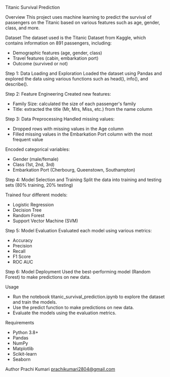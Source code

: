 

Titanic Survival Prediction

Overview
This project uses machine learning to predict the survival of passengers on the Titanic based on various features such as age, gender, class, and more.

Dataset
The dataset used is the Titanic Dataset from Kaggle, which contains information on 891 passengers, including:
- Demographic features (age, gender, class)
- Travel features (cabin, embarkation port)
- Outcome (survived or not)

Step 1: Data Loading and Exploration
Loaded the dataset using Pandas and explored the data using various functions such as head(), info(), and describe().

Step 2: Feature Engineering
Created new features:
- Family Size: calculated the size of each passenger's family
- Title: extracted the title (Mr, Mrs, Miss, etc.) from the name column

Step 3: Data Preprocessing
Handled missing values:
- Dropped rows with missing values in the Age column
- Filled missing values in the Embarkation Port column with the most frequent value

Encoded categorical variables:
- Gender (male/female)
- Class (1st, 2nd, 3rd)
- Embarkation Port (Cherbourg, Queenstown, Southampton)

Step 4: Model Selection and Training
Split the data into training and testing sets (80% training, 20% testing)

Trained four different models:
- Logistic Regression
- Decision Tree
- Random Forest
- Support Vector Machine (SVM)

Step 5: Model Evaluation
Evaluated each model using various metrics:
- Accuracy
- Precision
- Recall
- F1 Score
- ROC AUC

Step 6: Model Deployment
Used the best-performing model (Random Forest) to make predictions on new data.

Usage
- Run the notebook titanic_survival_prediction.ipynb to explore the dataset and train the models.
- Use the predict function to make predictions on new data.
- Evaluate the models using the evaluation metrics.

Requirements
- Python 3.8+
- Pandas
- NumPy
- Matplotlib
- Scikit-learn
- Seaborn


Author
Prachi Kumari
prachikumari2804@gmail.com

